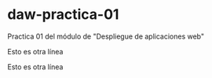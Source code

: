 # daw-practica-01
Practica 01 del módulo de "Despliegue de aplicaciones web"

Esto es otra línea

Esto es otra línea
